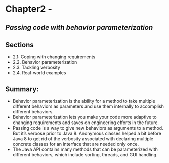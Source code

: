 # Chapter2 -
## _Passing code with behavior parameterization_



## Sections

- 2.1: Coping with changing requirements
- 2.2. Behavior parameterization
- 2.3. Tackling verbosity
- 2.4. Real-world examples

## Summary:
- Behavior parameterization is the ability for a method to take multiple different behaviors as parameters and use them internally to accomplish different behaviors.
- Behavior parameterization lets you make your code more adaptive to changing requirements and saves on engineering efforts in the future.
- Passing code is a way to give new behaviors as arguments to a method. But it’s verbose prior to Java 8. Anonymous classes helped a bit before Java 8 to get rid of the verbosity associated with declaring multiple concrete classes for an interface that are needed only once.
- The Java API contains many methods that can be parameterized with different behaviors, which include sorting, threads, and GUI handling.